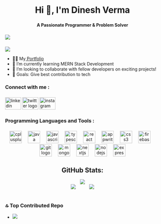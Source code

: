 <h1 align="center">Hi 👋, I'm Dinesh Verma</h1>

###

<h4 align="center">A Passionate Programmer & Problem Solver</h4>

###

<div align="left">
  <img src="https://visitor-badge.laobi.icu/badge?page_id=DineshVerma-dev.DineshVerma-dev&left_color=darkslategray&right_color=black&left_text=Profile%20%20views"  />
</div>

###

![](https://github-profile-trophy.vercel.app/?username=DineshVerma-dev&theme=algolia)

<p align="left">

- 👨‍💻 My[ Portfolio](https://dineshverma.vercel.app)
- 🌱 I’m currently learning MERN Stack Development
- 👯 I’m looking to collaborate with fellow developers on exciting projects!
- 🎯 Goals: Give best contribution to tech

</p>

###


<h3 align="left">Connect with me :</h3>

###

<div align="left">
  <img src="https://raw.githubusercontent.com/maurodesouza/profile-readme-generator/master/src/assets/icons/social/linkedin/default.svg" width="52" height="40" alt="linkedin logo"  />
  <img src="https://raw.githubusercontent.com/maurodesouza/profile-readme-generator/master/src/assets/icons/social/twitter/default.svg" width="52" height="40" alt="twitter logo"  />
  <img src="https://raw.githubusercontent.com/maurodesouza/profile-readme-generator/master/src/assets/icons/social/instagram/default.svg" width="52" height="40" alt="instagram logo"  />
</div>

###

<h3 align="left">Programming Languages and Tools : </h3>

###

<div align="center">
  <img src="https://cdn.jsdelivr.net/gh/devicons/devicon/icons/cplusplus/cplusplus-original.svg" height="40" alt="cplusplus logo"  />
  <img width="12" />
  <img src="https://cdn.jsdelivr.net/gh/devicons/devicon/icons/java/java-original.svg" height="40" alt="java logo"  />
  <img width="12" />
  <img src="https://cdn.jsdelivr.net/gh/devicons/devicon/icons/javascript/javascript-original.svg" height="40" alt="javascript logo"  />
  <img width="12" />
  <img src="https://cdn.jsdelivr.net/gh/devicons/devicon/icons/typescript/typescript-original.svg" height="40" alt="typescript logo"  />
  <img width="12" />
  <img src="https://cdn.jsdelivr.net/gh/devicons/devicon/icons/react/react-original.svg" height="40" alt="react logo"  />
  <img width="12" />
  <img src="https://cdn.jsdelivr.net/gh/devicons/devicon/icons/appwrite/appwrite-original.svg" height="40" alt="appwrite logo"  />
  <img width="12" />
  <img src="https://cdn.jsdelivr.net/gh/devicons/devicon/icons/css3/css3-original.svg" height="40" alt="css3 logo"  />
  <img width="12" />
  <img src="https://cdn.jsdelivr.net/gh/devicons/devicon/icons/firebase/firebase-plain.svg" height="40" alt="firebase logo"  />
  <img width="12" />
  <img src="https://cdn.jsdelivr.net/gh/devicons/devicon/icons/git/git-original.svg" height="40" alt="git logo"  />
  <img width="12" />
  <img src="https://cdn.jsdelivr.net/gh/devicons/devicon/icons/mongodb/mongodb-original.svg" height="40" alt="mongodb logo"  />
  <img width="12" />
  <img src="https://cdn.jsdelivr.net/gh/devicons/devicon/icons/nextjs/nextjs-original.svg" height="40" alt="nextjs logo"  />
  <img width="12" />
  <img src="https://cdn.jsdelivr.net/gh/devicons/devicon/icons/nodejs/nodejs-original.svg" height="40" alt="nodejs logo"  />
  <img width="12" />
  <img src="https://skillicons.dev/icons?i=express" height="40" alt="express logo"  />
</div>

###

<h2 align="center"> GitHub Stats: </h2>

<div align="center">
  
  
  
 <img src="https://github-readme-streak-stats.herokuapp.com/?user=DineshVerma-dev&theme=blue_navy&hide_border=false" />

  <br/>
  
<div align="center">
  <img src="https://github-readme-stats.vercel.app/api?username=DineshVerma-dev&theme=blue_navy&hide_border=false&include_all_commits=true&count_private=true" style="display: inline-block; margin-right: 40px;" />
  <img src="https://github-readme-stats.vercel.app/api/top-langs/?username=DineshVerma-dev&theme=blue_navy&hide_border=false&include_all_commits=true&count_private=true&layout=compact" style="display: inline-block;" />
</div>


</div>
<br>

### 🔝 Top Contributed Repo

- ![](https://github-contributor-stats.vercel.app/api?username=DineshVerma-dev&limit=5&theme=nightowl&combine_all_yearly_contributions=true)



<!-- Proudly created with GPRM ( https://gprm.itsvg.in ) -->

<!---
DineshVerma-dev/DineshVerma-dev is a ✨ special ✨ repository because its `README.md` (this file) appears on your GitHub profile.
You can click the Preview link to take a look at your changes.
--->
